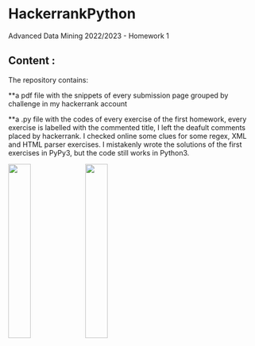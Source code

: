 # HackerrankPython
Advanced Data Mining 2022/2023 -  Homework 1


## Content : 


The repository contains:


  **a pdf file with the snippets of every submission page grouped by challenge in my hackerrank account
  
  
  **a .py file with the codes of every exercise of the first homework, every exercise is labelled with the commented title, I left the deafult comments placed by hackerrank. I checked online some clues for some regex, XML and HTML parser exercises. I  mistakenly wrote the solutions of the first exercises in PyPy3, but the code still works in Python3.
  
  
<img src="https://github.com/TitoTamburini/HackerrankPython/assets/72445542/43d133b6-121d-4720-a0d2-101b4dff2eec" width="30%" height="30%"> 
<img src = "https://github.com/TitoTamburini/HackerrankPython/assets/72445542/939e5dd6-625b-45b4-bfb0-a2b60bf8990c" width="30%" height="30%">
